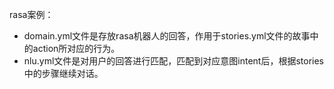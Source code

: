 rasa案例：
- domain.yml文件是存放rasa机器人的回答，作用于stories.yml文件的故事中的action所对应的行为。
- nlu.yml文件是对用户的回答进行匹配，匹配到对应意图intent后，根据stories中的步骤继续对话。
